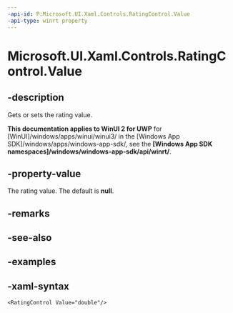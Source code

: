 ```yaml
---
-api-id: P:Microsoft.UI.Xaml.Controls.RatingControl.Value
-api-type: winrt property
---
```

<!-- Property syntax.
public double Value { get;  set; }
-->

# Microsoft.UI.Xaml.Controls.RatingControl.Value


## -description

Gets or sets the rating value.


**This documentation applies to WinUI 2 for UWP** for [WinUI]/windows/apps/winui/winui3/ in the [Windows App SDK]/windows/apps/windows-app-sdk/, see the **[Windows App SDK namespaces]/windows/windows-app-sdk/api/winrt/**.

## -property-value

The rating value. The default is **null**.


## -remarks


## -see-also


## -examples


## -xaml-syntax

```xaml
<RatingControl Value="double"/>
```


